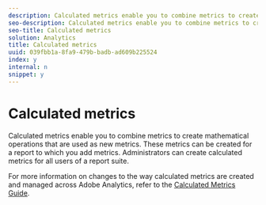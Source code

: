 ```yaml
---
description: Calculated metrics enable you to combine metrics to create mathematical operations that are used as new metrics. These metrics can be created for a report to which you add metrics. Administrators can create calculated metrics for all users of a report suite.
seo-description: Calculated metrics enable you to combine metrics to create mathematical operations that are used as new metrics. These metrics can be created for a report to which you add metrics. Administrators can create calculated metrics for all users of a report suite.
seo-title: Calculated metrics
solution: Analytics
title: Calculated metrics
uuid: 039fbb1a-8fa9-479b-badb-ad609b225524
index: y
internal: n
snippet: y
---
```


# Calculated metrics

Calculated metrics enable you to combine metrics to create mathematical operations that are used as new metrics. These metrics can be created for a report to which you add metrics. Administrators can create calculated metrics for all users of a report suite.

For more information on changes to the way calculated metrics are created and managed across Adobe Analytics, refer to the [Calculated Metrics Guide](https://marketing.adobe.com/resources/help/en_US/analytics/calcmetrics/). 
